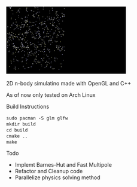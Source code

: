 ![til](/res/output.gif)

2D n-body simulatino made with OpenGL and C++

As of now only tested on Arch Linux

Build Instructions
```
sudo pacman -S glm glfw
mkdir build
cd build
cmake ..
make
```
Todo
- Implemt Barnes-Hut and Fast Multipole
- Refactor and Cleanup code
- Parallelize physics solving method

